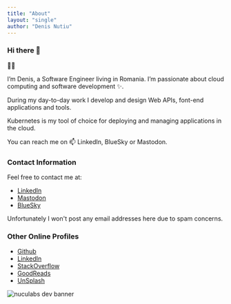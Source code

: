 ```yaml
---
title: "About"
layout: "single"
author: "Denis Nutiu"
---
```


### Hi there 👋

🧑‍💻

I’m Denis, a Software Engineer living in Romania. I’m passionate about cloud computing
and software development ✨.

During my day-to-day work I develop and design Web APIs, font-end applications and tools.

Kubernetes is my tool of choice for deploying and managing applications in the cloud.

You can reach me on 📫 LinkedIn, BlueSky or Mastodon. 

### Contact Information

Feel free to contact me at:

- [LinkedIn](https://linkedin.com/in/denisnutiu)
- [Mastodon](https://mastodon.social/@nuculabs)
- [BlueSky](https://bsky.app/profile/nuculabs.dev)

Unfortunately I won't post any email addresses here due to spam
concerns.

### Other Online Profiles

- [Github](https://github.com/dnutiu)
- [LinkedIn](https://linkedin.com/in/denisnutiu)
- [StackOverflow](https://stackoverflow.com/users/4092044/denis-nutiu)
- [GoodReads](https://www.goodreads.com/user/show/83926681-denis-nu-iu)
- [UnSplash](https://unsplash.com/@ndcphoto)

![nuculabs dev banner](/images/blog-banner.webp)
